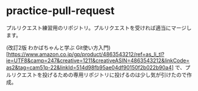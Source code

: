 # practice-pull-request
プルリクエスト練習用のリポジトリ。プルリクエストを受ければ適当にマージします。

(改訂2版 わかばちゃんと学ぶ Git使い方入門)[https://www.amazon.co.jp/gp/product/4863543212/ref=as_li_tl?ie=UTF8&camp=247&creative=1211&creativeASIN=4863543212&linkCode=as2&tag=cam51p-22&linkId=514d98fb95ae04df90150f2b022b90a4]
で、プルリクエストを投げるための専用リポジトリに投げるのは少し気が引けたので作成。
